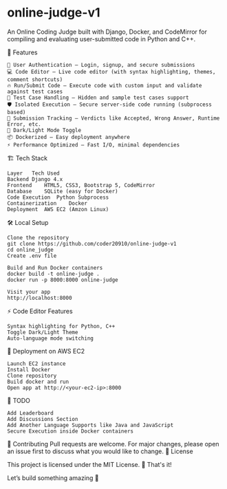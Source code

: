 # online-judge-v1
An Online Coding Judge built with Django, Docker, and CodeMirror for compiling and evaluating user-submitted code in Python and C++.

🚀 Features

    🧩 User Authentication — Login, signup, and secure submissions
    💻 Code Editor — Live code editor (with syntax highlighting, themes, comment shortcuts)
    🔥 Run/Submit Code — Execute code with custom input and validate against test cases
    🧪 Test Case Handling — Hidden and sample test cases support
    🛡️ Isolated Execution — Secure server-side code running (subprocess based)
    📝 Submission Tracking — Verdicts like Accepted, Wrong Answer, Runtime Error, etc.
    🎨 Dark/Light Mode Toggle
    📦 Dockerized — Easy deployment anywhere
    ⚡ Performance Optimized — Fast I/O, minimal dependencies

🏗️ Tech Stack

    Layer	Tech Used
    Backend	Django 4.x
    Frontend	HTML5, CSS3, Bootstrap 5, CodeMirror
    Database	SQLite (easy for Docker)
    Code Execution	Python Subprocess
    Containerization	Docker
    Deployment	AWS EC2 (Amzon Linux)

🛠️ Local Setup

    Clone the repository
    git clone https://github.com/coder20910/online-judge-v1
    cd online_judge
    Create .env file
    
    Build and Run Docker containers
    docker build -t online-judge .  
    docker run -p 8000:8000 online-judge

    Visit your app
    http://localhost:8000

⚡ Code Editor Features

    Syntax highlighting for Python, C++
    Toggle Dark/Light Theme
    Auto-language mode switching

🚧 Deployment on AWS EC2

    Launch EC2 instance
    Install Docker
    Clone repository
    Build docker and run
    Open app at http://<your-ec2-ip>:8000

🧹 TODO

    Add Leaderboard
    Add Discussions Section
    Add Another Language Supports like Java and JavaScript 
    Secure Execution inside Docker containers


🤝 Contributing
Pull requests are welcome. For major changes, please open an issue first to discuss what you would like to change.
📜 License

This project is licensed under the MIT License.
🏁 That's it!

Let’s build something amazing 🚀